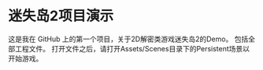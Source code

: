 # 迷失岛2项目演示
这是我在 GitHub 上的第一个项目，关于2D解密类游戏迷失岛2的Demo。
包括全部工程文件。
打开文件之后，请打开Assets/Scenes目录下的Persistent场景以开始游戏。
